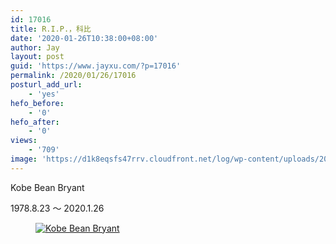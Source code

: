 ```yaml
---
id: 17016
title: R.I.P.，科比
date: '2020-01-26T10:38:00+08:00'
author: Jay
layout: post
guid: 'https://www.jayxu.com/?p=17016'
permalink: /2020/01/26/17016
posturl_add_url:
    - 'yes'
hefo_before:
    - '0'
hefo_after:
    - '0'
views:
    - '709'
image: 'https://d1k8eqsfs47rrv.cloudfront.net/log/wp-content/uploads/2020/11/f02d-innckcf9811608.jpg'
---
```


<!-- wp:paragraph -->
<p>Kobe Bean Bryant</p>
<!-- /wp:paragraph -->

<!-- wp:paragraph -->
<p>1978.8.23 ～ 2020.1.26</p>
<!-- /wp:paragraph -->

<!-- wp:image {"id":17017,"sizeSlug":"full","linkDestination":"media","className":"is-style-default"} -->
<figure class="wp-block-image size-full is-style-default"><a href="https://www.jayxu.com/log/wp-content/uploads/2020/11/f02d-innckcf9811608.jpg"><img src="https://www.jayxu.com/log/wp-content/uploads/2020/11/f02d-innckcf9811608.jpg" alt="Kobe Bean Bryant" class="wp-image-17017" title="Kobe Bean Bryant"/></a></figure>
<!-- /wp:image -->